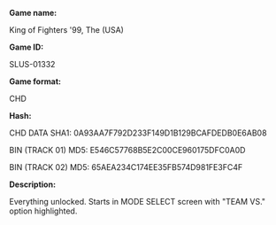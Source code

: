 **Game name:**

King of Fighters '99, The (USA)

**Game ID:**

SLUS-01332

**Game format:**

CHD

**Hash:**

CHD DATA SHA1: 0A93AA7F792D233F149D1B129BCAFDEDB0E6AB08

BIN (TRACK 01) MD5: E546C57768B5E2C00CE960175DFC0A0D

BIN (TRACK 02) MD5: 65AEA234C174EE35FB574D981FE3FC4F

**Description:**

Everything unlocked. Starts in MODE SELECT screen with "TEAM VS."  option highlighted.